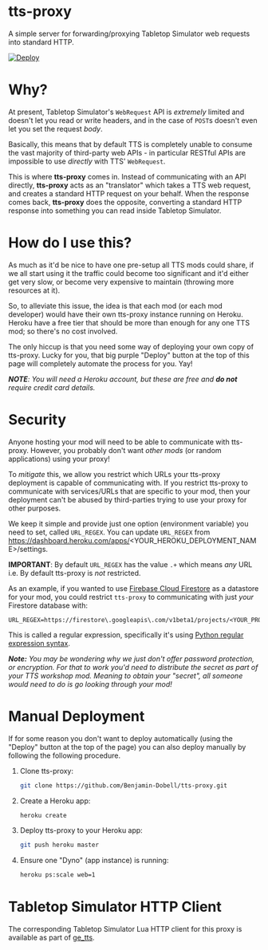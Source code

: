 # tts-proxy

A simple server for forwarding/proxying Tabletop Simulator web requests into standard HTTP.

[![Deploy](https://www.herokucdn.com/deploy/button.svg)](https://heroku.com/deploy)

# Why?

At present, Tabletop Simulator's `WebRequest` API is _extremely_ limited and doesn't let you read or write headers, and in the case of `POST`s doesn't even let you set the request _body_.

Basically, this means that by default TTS is completely unable to consume the vast majority of third-party web APIs - in particular RESTful APIs are impossible to use _directly_ with TTS' `WebRequest`.

This is where __tts-proxy__ comes in. Instead of communicating with an API directly, __tts-proxy__ acts as an "translator" which takes a TTS web request, and creates a standard HTTP request on your behalf. When the response comes back, __tts-proxy__ does the opposite, converting a standard HTTP response into something you can read inside Tabletop Simulator.

# How do I use this?

As much as it'd be nice to have one pre-setup all TTS mods could share, if we all start using it the traffic could become too significant and it'd either get very slow, or become very expensive to maintain (throwing more resources at it).

So, to alleviate this issue, the idea is that each mod (or each mod developer) would have their own tts-proxy instance running on Heroku. Heroku have a free tier that should be more than enough for any one TTS mod; so there's no cost involved.

The only hiccup is that you need some way of deploying your own copy of tts-proxy. Lucky for you, that big purple "Deploy" button at the top of this page will completely automate the process for you. Yay!

*__NOTE__: You will need a Heroku account, but these are free and __do not__ require credit card details.*

# Security

Anyone hosting your mod will need to be able to communicate with tts-proxy. However, you probably don't want _other mods_ (or random applications) using your proxy!

To _mitigate_ this, we allow you restrict which URLs your tts-proxy deployment is capable of communicating with. If you restrict tts-proxy to communicate with services/URLs that are specific to your mod, then your deployment can't be abused by third-parties trying to use your proxy for other purposes.

We keep it simple and provide just one option (environment variable) you need to set, called `URL_REGEX`. You can update `URL_REGEX` from https://dashboard.heroku.com/apps/<YOUR_HEROKU_DEPLOYMENT_NAME>/settings.

__IMPORTANT__: By default `URL_REGEX` has the value `.+` which means _any_ URL i.e. By default tts-proxy is _not_ restricted.

As an example, if you wanted to use [Firebase Cloud Firestore](https://firebase.google.com/products/firestore/) as a datastore for your mod, you could restrict `tts-proxy` to communicating with just _your_ Firestore database with:

```
URL_REGEX=https://firestore\.googleapis\.com/v1beta1/projects/<YOUR_PROJECT_ID>/.+
```

This is called a regular expression, specifically it's using [Python regular expression syntax](https://docs.python.org/2/library/re.html).

*__Note:__ You may be wondering why we just don't offer password protection, or encryption. For that to work you'd need to distribute the secret as part of your TTS workshop mod. Meaning to obtain your "secret", all someone would need to do is go looking through your mod!*

# Manual Deployment

If for some reason you don't want to deploy automatically (using the "Deploy" button at the top of the page) you can also deploy manually by following the following procedure.

1. Clone tts-proxy:

    ```bash
    git clone https://github.com/Benjamin-Dobell/tts-proxy.git
    ```

2. Create a Heroku app:

    ```bash
    heroku create
    ```

3. Deploy tts-proxy to your Heroku app:

    ```bash
    git push heroku master
    ```

4. Ensure one "Dyno" (app instance) is running:

    ```bash
    heroku ps:scale web=1
    ``` 

# Tabletop Simulator HTTP Client

The corresponding Tabletop Simulator Lua HTTP client for this proxy is available as part of [ge_tts](https://github.com/Benjamin-Dobell/ge_tts).
